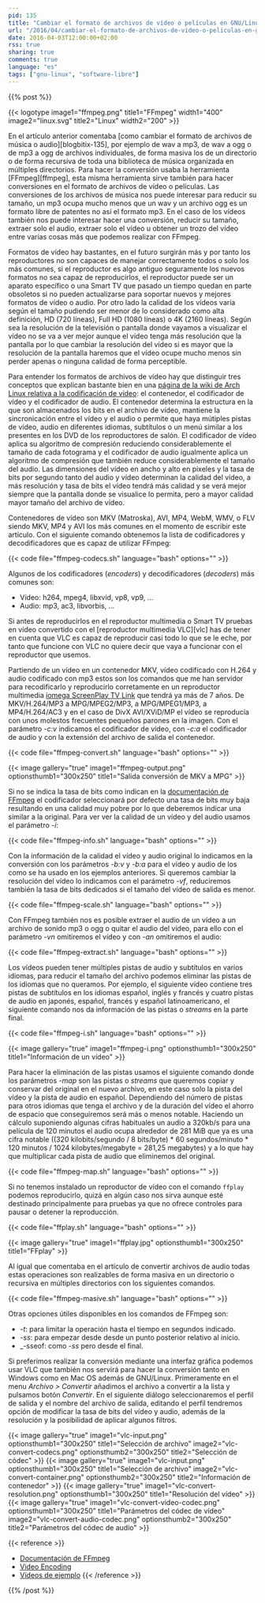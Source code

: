 ```yaml
---
pid: 135
title: "Cambiar el formato de archivos de vídeo o películas en GNU/Linux"
url: "/2016/04/cambiar-el-formato-de-archivos-de-video-o-peliculas-en-gnu-linux/"
date: 2016-04-03T12:00:00+02:00
rss: true
sharing: true
comments: true
language: "es"
tags: ["gnu-linux", "software-libre"]
---
```


{{% post %}}

{{< logotype image1="ffmpeg.png" title1="FFmpeg" width1="400" image2="linux.svg" title2="Linux" width2="200" >}}

En el artículo anterior comentaba [como cambiar el formato de archivos de música o audio][blogbitix-135], por ejemplo de wav a mp3, de wav a ogg o de mp3 a ogg de archivos individuales, de forma masiva los de un directorio o de forma recursiva de toda una biblioteca de música organizada en múltiples directorios. Para hacer la conversión usaba la herramienta [FFmpeg][ffmpeg], esta misma herramienta sirve también para hacer conversiones en el formato de archivos de vídeo o películas. Las conversiones de los archivos de música nos puede interesar para reducir su tamaño, un mp3 ocupa mucho menos que un wav y un archivo ogg es un formato libre de patentes no así el formato mp3. En el caso de los vídeos también nos puede interesar hacer una conversión, reducir su tamaño, extraer solo el audio, extraer solo el vídeo u obtener un trozo del vídeo entre varias cosas más que podemos realizar con FFmpeg.

Formatos de vídeo hay bastantes, en el futuro surgirán más y por tanto los reproductores no son capaces de manejar correctamente todos o solo los más comunes, si el reproductor es algo antiguo seguramente los nuevos formatos no sea capaz de reproducirlos, el reproductor puede ser un aparato específico o una Smart TV que pasado un tiempo quedan en parte obsoletos si no pueden actualizarse para soportar nuevos y mejores formatos de vídeo o audio. Por otro lado la calidad de los vídeos varía según el tamaño pudiendo ser menor de lo considerado como alta definición, HD (720 líneas), Full HD (1080 líneas) o 4K (2160 líneas). Según sea la resolución de la televisión o pantalla donde vayamos a visualizar el vídeo no se va a ver mejor aunque el vídeo tenga más resolución que la pantalla por lo que cambiar la resolución del vídeo si es mayor que la resolución de la pantalla haremos que el vídeo ocupe mucho menos sin perder apenas o ninguna calidad de forma perceptible.

Para entender los formatos de archivos de vídeo hay que distinguir tres conceptos que explican bastante bien en una [página de la wiki de Arch Linux relativa a la codificación de vídeo](https://wiki.archlinux.org/index.php/video_encoding): el contenedor, el codificador de vídeo y el codificador de audio. El contenedor determina la estructura en la que son almacenados los bits en el archivo de vídeo, mantiene la sincronicación entre el vídeo y el audio o permite que haya mútiples pistas de vídeo, audio en diferentes idiomas, subtítulos o un menú similar a los presentes en los DVD de los reproductores de salón. El codificador de vídeo aplica su algoritmo de compresión reduciendo considerablemente el tamaño de cada fotograma y el codificador de audio igualmente aplica un algoritmo de compresión que también reduce considerablemente el tamaño del audio. Las dimensiones del vídeo en ancho y alto en pixeles y la tasa de bits por segundo tanto del audio y vídeo determinan la calidad del vídeo, a más resolución y tasa de bits el vídeo tendrá más calidad y se verá mejor siempre que la pantalla donde se visualice lo permita, pero a mayor calidad mayor tamaño del archivo de vídeo.

Contenedores de vídeo son MKV (Matroska), AVI, MP4, WebM, WMV, o FLV siendo MKV, MP4 y AVI los más comunes en el momento de escribir este artículo. Con el siguiente comando obtenemos la lista de codificadores y decodificadores que es capaz de utilizar FFmpeg:

{{< code file="ffmpeg-codecs.sh" language="bash" options="" >}}

Algunos de los codificadores (_encoders_) y decodificadores (_decoders_) más comunes son:

* Vídeo: h264, mpeg4, libxvid, vp8, vp9, ...
* Audio: mp3, ac3, libvorbis, ...

Si antes de reproducirlos en el reproductor multimedia o Smart TV pruebas en vídeo convertido con el [reproductor multimedia VLC][vlc] has de tener en cuenta que VLC es capaz de reproducir casi todo lo que se le eche, por tanto que funcione con VLC no quiere decir que vaya a funcionar con el reproductor que usemos.

Partiendo de un vídeo en un contenedor MKV, vídeo codificado con H.264 y audio codificado con mp3 estos son los comandos que me han servidor para recodificarlo y reproducirlo corretamente en un reproductor multimedia [iomega ScreenPlay TV Link](https://www.google.es/search?q=omega+ScreenPlay+TV+Link&ie=utf-8&oe=utf-8&gws_rd=cr&ei=_Q4BV7WXBcnXU9nQtcgI) que tendrá ya más de 7 años. De MKV/H.264/MP3 a MPG/MPEG2/MP3, a MPG/MPEG1/MP3, a MP4/H.264/AC3 y en el caso de DivX AVI/XViD/MP el vídeo se reproducía con unos molestos frecuentes pequeños parones en la imagen. Con el parámetro _-c:v_ indicamos el codificador de vídeo, con _-c:a_ el codificador de audio y con la extensión del archivo de salida el contenedor.

{{< code file="ffmpeg-convert.sh" language="bash" options="" >}}

{{< image
    gallery="true"
    image1="ffmpeg-output.png" optionsthumb1="300x250" title1="Salida conversión de MKV a MPG" >}}

Si no se indica la tasa de bits como indican en la [documentación de FFmpeg](https://ffmpeg.org/ffmpeg.html) el codificador seleccionará por defecto una tasa de bits muy baja resultando en una calidad muy pobre por lo que deberemos indicar una similar a la original. Para ver ver la calidad de un vídeo y del audio usamos el parámetro _-i_:

{{< code file="ffmpeg-info.sh" language="bash" options="" >}}

Con la información de la calidad el vídeo y audio original lo indicamos en la conversión con los parámetros _-b:v_ y _-b:a_ para el vídeo y audio de los como se ha usado en los ejemplos anteriores. Si queremos cambiar la resolución del vídeo lo indicamos con el parámetro _-vf_, reduciremos también la tasa de bits dedicados si el tamaño del vídeo de salida es menor.

{{< code file="ffmpeg-scale.sh" language="bash" options="" >}}

Con FFmpeg también nos es posible extraer el audio de un vídeo a un archivo de sonido mp3 o ogg o quitar el audio del vídeo, para ello con el parámetro _-vn_ omitiremos el vídeo y con _-an_ omitiremos el audio:

{{< code file="ffmpeg-extract.sh" language="bash" options="" >}}

Los vídeos pueden tener múltiples pistas de audio y subtítulos en varios idiomas, para reducir el tamaño del archivo podemos eliminar las pistas de los idiomas que no queramos. Por ejemplo, el siguiente vídeo contiene tres pistas de subtítulos en los idiomas español, inglés y francés y cuatro pistas de audio en japonés, español, francés y español latinoamericano, el siguiente comando nos da información de las pistas o _streams_ en la parte final.

{{< code file="ffmpeg-i.sh" language="bash" options="" >}}

{{< image
    gallery="true"
    image1="ffmpeg-i.png" optionsthumb1="300x250" title1="Información de un vídeo" >}}

Para hacer la eliminación de las pistas usamos el siguiente comando donde los parámetros _-map_ son las pistas o _streams_ que queremos copiar y conservar del original en el nuevo archivo, en este caso solo la pista del vídeo y la pista de audio en español. Dependiendo del número de pistas para otros idiomas que tenga el archivo y de la duración del vídeo el ahorro de espacio que conseguiremos será más o menos notable. Haciendo un cálculo suponiendo algunas cifras habituales un audio a 320kb/s para una película de 120 minutos el audio ocupa alrededor de 281 MiB que ya es una cifra notable ((320 kilobits/segundo / 8 bits/byte) * 60 segundos/minuto * 120 minutos / 1024 kilobytes/megabyte = 281,25 megabytes) y a lo que hay que multiplicar cada pista de audio que eliminemos del original.

{{< code file="ffmpeg-map.sh" language="bash" options="" >}}

Si no tenemos instalado un reproductor de vídeo con el comando <code>ffplay</code> podemos reproducirlo, quizá en algún caso nos sirva aunque esté destinado principalmente para pruebas ya que no ofrece controles para pausar o detener la reproducción.

{{< code file="ffplay.sh" language="bash" options="" >}}

{{< image
    gallery="true"
    image1="ffplay.jpg" optionsthumb1="300x250" title1="FFplay" >}}

Al igual que comentaba en el artículo de convertir archivos de audio todas estas operaciones son realizables de forma masiva en un directorio o recursiva en múltiples directorios con los siguientes comandos.

{{< code file="ffmpeg-masive.sh" language="bash" options="" >}}

Otras opciones útiles disponibles en los comandos de FFmpeg son:

* _-t_: para limitar la operación hasta el tiempo en segundos indicado.
* _-ss_: para empezar desde desde un punto posterior relativo al inicio.
* _-sseof: como _-ss_ pero desde el final.

Si preferimos realizar la conversión mediante una interfaz gráfica podemos usar VLC que también nos servirá para hacer la conversión tanto en Windows como en Mac OS además de GNU/Linux. Primeramente en el menu _Archivo_ _>_ _Convertir_ añadimos el archivo a convertir a la lista y pulsamos botón _Convertir_. En el siguiente diálogo seleccionaremos el perfil de salida y el nombre del archivo de salida, editando el perfil tendremos opción de modificar la tasa de bits del vídeo y audio, además de la resolución y la posibilidad de aplicar algunos filtros.

{{< image
    gallery="true"
    image1="vlc-input.png" optionsthumb1="300x250" title1="Selección de archivo"
    image2="vlc-convert-codecs.png" optionsthumb2="300x250" title2="Selección de códec" >}}
{{< image
    gallery="true"
    image1="vlc-input.png" optionsthumb1="300x250" title1="Selección de archivo"
    image2="vlc-convert-container.png" optionsthumb2="300x250" title2="Información de contenedor" >}}
{{< image
    gallery="true"
    image1="vlc-convert-resolution.png" optionsthumb1="300x250" title1="Resolución del vídeo" >}}
{{< image
    gallery="true"
    image1="vlc-convert-video-codec.png" optionsthumb1="300x250" title1="Parámetros del códec de vídeo"
    image2="vlc-convert-audio-codec.png" optionsthumb2="300x250" title2="Parámetros del códec de audio" >}}

{{< reference >}}
* [Documentación de FFmpeg](https://trac.ffmpeg.org/wiki)
* [Video Encoding](https://wiki.archlinux.org/index.php/video_encoding)
* [Vídeos de ejemplo](http://www.sample-videos.com/)
{{< /reference >}}

{{% /post %}}

